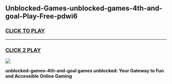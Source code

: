 
## Unblocked-Games-unblocked-games-4th-and-goal-Play-Free-pdwi6
<h3>
<a href="https://premium76.site?title=unblocked-games-4th-and-goal&ref=19M">CLICK TO PLAY</a></h3>
<hr>

<h3>
<a href="https://premium76.site?title=unblocked-games-4th-and-goal&ref=19M">CLICK 2 PLAY</a>
  
</h3>

<a href="https://premium76.site?title=unblocked-games-4th-and-goal&ref=19M"><img src="https://clearcache.store/games.png"></a>


**unblocked-games-4th-and-goal games unblocked: Your Gateway to Fun and Accessible Online Gaming**
